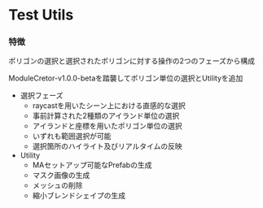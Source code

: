 Test Utils
====

### 特徴
ポリゴンの選択と選択されたポリゴンに対する操作の2つのフェーズから構成

ModuleCretor-v1.0.0-betaを踏襲してポリゴン単位の選択とUtilityを追加

- 選択フェーズ
    - raycastを用いたシーン上における直感的な選択
    - 事前計算された2種類のアイランド単位の選択
    - アイランドと座標を用いたポリゴン単位の選択
    - いずれも範囲選択が可能
    - 選択箇所のハイライト及びリアルタイムの反映
- Utility
    - MAセットアップ可能なPrefabの生成
    - マスク画像の生成
    - メッシュの削除
    - 縮小ブレンドシェイプの生成